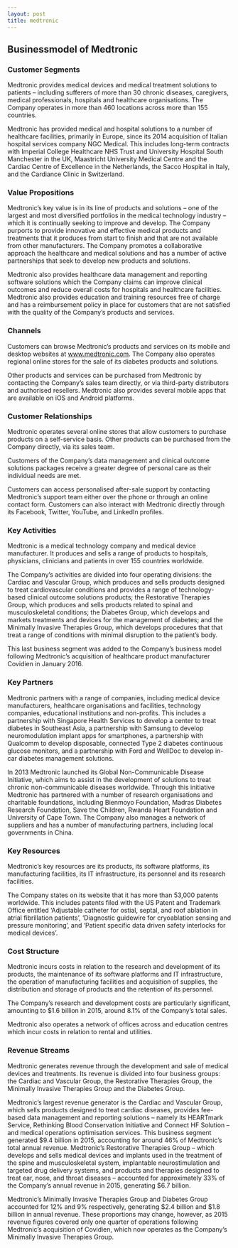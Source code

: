 ```yaml
---
layout: post
title: medtronic
---
```


Businessmodel of Medtronic
---------------------------

### Customer Segments

Medtronic provides medical devices and medical treatment solutions to patients – including sufferers of more than 30 chronic diseases, caregivers, medical professionals, hospitals and healthcare organisations. The Company operates in more than 460 locations across more than 155 countries.

Medtronic has provided medical and hospital solutions to a number of healthcare facilities, primarily in Europe, since its 2014 acquisition of Italian hospital services company NGC Medical. This includes long-term contracts with Imperial College Healthcare NHS Trust and University Hospital South Manchester in the UK, Maastricht University Medical Centre and the Cardiac Centre of Excellence in the Netherlands, the Sacco Hospital in Italy, and the Cardiance Clinic in Switzerland.

### Value Propositions

Medtronic’s key value is in its line of products and solutions – one of the largest and most diversified portfolios in the medical technology industry – which it is continually seeking to improve and develop. The Company purports to provide innovative and effective medical products and treatments that it produces from start to finish and that are not available from other manufacturers. The Company promotes a collaborative approach the healthcare and medical solutions and has a number of active partnerships that seek to develop new products and solutions.

Medtronic also provides healthcare data management and reporting software solutions which the Company claims can improve clinical outcomes and reduce overall costs for hospitals and healthcare facilities. Medtronic also provides education and training resources free of charge and has a reimbursement policy in place for customers that are not satisfied with the quality of the Company’s products and services.

### Channels

Customers can browse Medtronic’s products and services on its mobile and desktop websites at www.medtronic.com. The Company also operates regional online stores for the sale of its diabetes products and solutions.

Other products and services can be purchased from Medtronic by contacting the Company’s sales team directly, or via third-party distributors and authorised resellers. Medtronic also provides several mobile apps that are available on iOS and Android platforms.

### Customer Relationships

Medtronic operates several online stores that allow customers to purchase products on a self-service basis. Other products can be purchased from the Company directly, via its sales team.

Customers of the Company’s data management and clinical outcome solutions packages receive a greater degree of personal care as their individual needs are met.

Customers can access personalised after-sale support by contacting Medtronic’s support team either over the phone or through an online contact form. Customers can also interact with Medtronic directly through its Facebook, Twitter, YouTube, and LinkedIn profiles.

### Key Activities

Medtronic is a medical technology company and medical device manufacturer. It produces and sells a range of products to hospitals, physicians, clinicians and patients in over 155 countries worldwide.

The Company’s activities are divided into four operating divisions: the Cardiac and Vascular Group, which produces and sells products designed to treat cardiovascular conditions and provides a range of technology-based clinical outcome solutions products; the Restorative Therapies Group, which produces and sells products related to spinal and musculoskeletal conditions; the Diabetes Group, which develops and markets treatments and devices for the management of diabetes; and the Minimally Invasive Therapies Group, which develops procedures that that treat a range of conditions with minimal disruption to the patient’s body.

This last business segment was added to the Company’s business model following Medtronic’s acquisition of healthcare product manufacturer Covidien in January 2016.

### Key Partners

Medtronic partners with a range of companies, including medical device manufacturers, healthcare organisations and facilities, technology companies, educational institutions and non-profits. This includes a partnership with Singapore Health Services to develop a center to treat diabetes in Southeast Asia, a partnership with Samsung to develop neuromodulation implant apps for smartphones, a partnership with Qualcomm to develop disposable, connected Type 2 diabetes continuous glucose monitors, and a partnership with Ford and WellDoc to develop in-car diabetes management solutions.

In 2013 Medtronic launched its Global Non-Communicable Disease Initiative, which aims to assist in the development of solutions to treat chronic non-communicable diseases worldwide. Through this initiative Medtronic has partnered with a number of research organisations and charitable foundations, including Bienmoyo Foundation, Madras Diabetes Research Foundation, Save the Children, Rwanda Heart Foundation and University of Cape Town. The Company also manages a network of suppliers and has a number of manufacturing partners, including local governments in China.

### Key Resources

Medtronic’s key resources are its products, its software platforms, its manufacturing facilities, its IT infrastructure, its personnel and its research facilities.

The Company states on its website that it has more than 53,000 patents worldwide. This includes patents filed with the US Patent and Trademark Office entitled ‘Adjustable catheter for ostial, septal, and roof ablation in atrial fibrillation patients’, ‘Diagnostic guidewire for cryoablation sensing and pressure monitoring’, and ‘Patient specific data driven safety interlocks for medical devices’.

### Cost Structure

Medtronic incurs costs in relation to the research and development of its products, the maintenance of its software platforms and IT infrastructure, the operation of manufacturing facilities and acquisition of supplies, the distribution and storage of products and the retention of its personnel.

The Company’s research and development costs are particularly significant, amounting to $1.6 billion in 2015, around 8.1% of the Company’s total sales.

Medtronic also operates a network of offices across and education centres which incur costs in relation to rental and utilities.

### Revenue Streams

Medtronic generates revenue through the development and sale of medical devices and treatments. Its revenue is divided into four business groups: the Cardiac and Vascular Group, the Restorative Therapies Group, the Minimally Invasive Therapies Group and the Diabetes Group.

Medtronic’s largest revenue generator is the Cardiac and Vascular Group, which sells products designed to treat cardiac diseases, provides fee-based data management and reporting solutions – namely its HEARTmark Service, Rethinking Blood Conservation Initiative and Connect HF Solution – and medical operations optimisation services. This business segment generated $9.4 billion in 2015, accounting for around 46% of Medtronic’s total annual revenue. Medtronic’s Restorative Therapies Group – which develops and sells medical devices and implants used in the treatment of the spine and musculoskeletal system, implantable neurostimulation and targeted drug delivery systems, and products and therapies designed to treat ear, nose, and throat diseases – accounted for approximately 33% of the Company’s annual revenue in 2015, generating $6.7 billion.

Medtronic’s Minimally Invasive Therapies Group and Diabetes Group accounted for 12% and 9% respectively, generating $2.4 billion and $1.8 billion in annual revenue. These proportions may change, however, as 2015 revenue figures covered only one quarter of operations following Medtronic’s acquisition of Covidien, which now operates as the Company’s Minimally Invasive Therapies Group.
